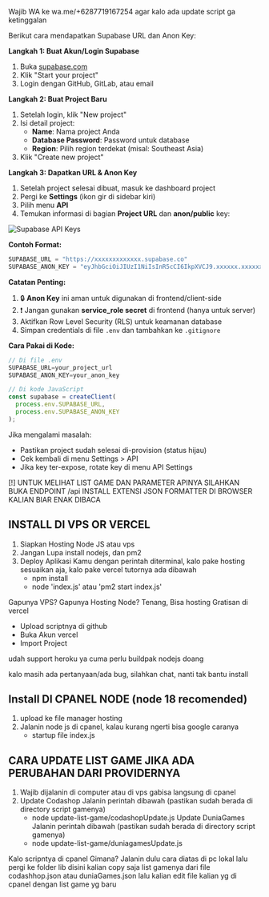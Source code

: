 Wajib WA ke wa.me/+6287719167254 agar kalo ada update script ga ketinggalan


Berikut cara mendapatkan Supabase URL dan Anon Key:

**Langkah 1: Buat Akun/Login Supabase**
1. Buka [supabase.com](https://supabase.com/)
2. Klik "Start your project"
3. Login dengan GitHub, GitLab, atau email

**Langkah 2: Buat Project Baru**
1. Setelah login, klik "New project"
2. Isi detail project:
   - **Name**: Nama project Anda
   - **Database Password**: Password untuk database
   - **Region**: Pilih region terdekat (misal: Southeast Asia)
3. Klik "Create new project"

**Langkah 3: Dapatkan URL & Anon Key**
1. Setelah project selesai dibuat, masuk ke dashboard project
2. Pergi ke **Settings** (ikon gir di sidebar kiri)
3. Pilih menu **API**
4. Temukan informasi di bagian **Project URL** dan **anon/public** key:

![Supabase API Keys](https://i.imgur.com/6Jh6DZL.png)

**Contoh Format:**
```javascript
SUPABASE_URL = "https://xxxxxxxxxxxxx.supabase.co"
SUPABASE_ANON_KEY = "eyJhbGciOiJIUzI1NiIsInR5cCI6IkpXVCJ9.xxxxxx.xxxxxx"
```

**Catatan Penting:**
1. 🔒 **Anon Key** ini aman untuk digunakan di frontend/client-side
2. ❗ Jangan gunakan **service_role secret** di frontend (hanya untuk server)
3. Aktifkan Row Level Security (RLS) untuk keamanan database
4. Simpan credentials di file `.env` dan tambahkan ke `.gitignore`

**Cara Pakai di Kode:**
```javascript
// Di file .env
SUPABASE_URL=your_project_url
SUPABASE_ANON_KEY=your_anon_key

// Di kode JavaScript
const supabase = createClient(
  process.env.SUPABASE_URL,
  process.env.SUPABASE_ANON_KEY
);
```

Jika mengalami masalah:
- Pastikan project sudah selesai di-provision (status hijau)
- Cek kembali di menu Settings > API
- Jika key ter-expose, rotate key di menu API Settings

[!] UNTUK MELIHAT LIST GAME DAN PARAMETER APINYA SILAHKAN BUKA ENDPOINT /api
    INSTALL EXTENSI JSON FORMATTER DI BROWSER KALIAN BIAR ENAK DIBACA

## INSTALL DI VPS OR VERCEL
1. Siapkan Hosting Node JS atau vps
2. Jangan Lupa install nodejs, dan pm2
3. Deploy Aplikasi Kamu dengan perintah diterminal, kalo pake hosting sesuaikan aja, kalo pake vercel tutornya ada dibawah
    - npm install
    - node 'index.js' atau 'pm2 start index.js'


Gapunya VPS? Gapunya Hosting Node? Tenang, Bisa hosting Gratisan di vercel
 - Upload scriptnya di github
 - Buka Akun vercel
 - Import Project


udah support heroku ya
cuma perlu buildpak nodejs doang

kalo masih ada pertanyaan/ada bug, silahkan chat, nanti tak bantu install


## Install DI CPANEL NODE (node 18 recomended)
1. upload ke file manager hosting
2. Jalanin node js di cpanel, kalau kurang ngerti bisa google caranya
    - startup file index.js


## CARA UPDATE LIST GAME JIKA ADA PERUBAHAN DARI PROVIDERNYA
1. Wajib dijalanin di computer atau di vps gabisa langsung di cpanel
2. Update Codashop Jalanin perintah dibawah (pastikan sudah berada di directory script gamenya)
    - node update-list-game/codashopUpdate.js
   Update DuniaGames Jalanin perintah dibawah (pastikan sudah berada di directory script gamenya)
    - node update-list-game/duniagamesUpdate.js

Kalo scripntya di cpanel Gimana?
Jalanin dulu cara diatas di pc lokal
lalu pergi ke folder lib
disini kalian copy saja list gamenya dari file codashhop.json atau duniaGames.json
lalu kalian edit file kalian yg di cpanel dengan list game yg baru
